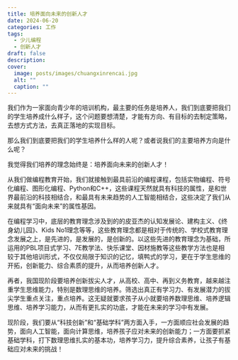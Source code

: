 ```yaml
---
title: 培养面向未来的创新人才
date: 2024-06-20
categories: 工作
tags:
  - 少儿编程
  - 创新人才
draft: false
description: 
cover:
  image: posts/images/chuangxinrencai.jpg
  alt: ""
  caption: ""
---
```

我们作为一家面向青少年的培训机构，最主要的任务是培养人，我们到底要把我们的学生培养成什么样子，这个问题要想清楚，才能有方向、有目标的去制定策略，去想方式方法，去真正落地的实现目标。

那么我们到底要把我们的学生培养什么样的人呢？或者说我们的主要培养方向是什么呢？

我觉得我们培养的理念始终是：培养面向未来的创新人才！

从我们做编程教育开始，我们就接触到最具前沿的编程课程，包括实物编程、符号化编程、图形化编程、Python和C++，这些课程天然就具有科技的属性，是和世界最前沿的科技相结合，和最具有未来趋势的人工智能相结合，这些决定了我们从来就具有“面向未来”的属性基因。

在编程学习中，底层的教育理念涉及到的的皮亚杰的认知发展论、建构主义、《终身幼儿园》、Kids No1理念等等，这些教育理念都是相对于传统的、学校式教育理念发展之上，是先进的，是发展的，是创新的。以这些先进的教育理念为基础，所运用的PBL项目式学习、7E教学法、快乐课堂、因材施教等这些教学方法也是相较于其他培训形式，不仅仅局限于知识的记忆，填鸭式的学习，更在于学生思维的开拓，创新能力、综合素质的提升，从而培养创新人才。

再者，我国现阶段要培养创新拔尖人才，从高校、高中、再到义务教育，越来越注重学生思维能力，特别是数理思维的培养。筛选出真正有学习力、有发展潜力的拔尖学生重点关注，重点培养。这无疑就要求孩子从小就要培养数理思维、培养逻辑思维、培养学习能力，从而有更扎实的功底，才能在未来的学习中有发展。

现阶段，我们要从“科技创新”和“基础学科”两方面入手，一方面顺应社会发展的趋势，面向人工智能，面向计算思维，培养孩子应对未来的创新能力；一方面要抓紧基础学科，打下数理思维扎实的基本功，培养学习力，提升综合素养，让孩子有基础应对未来的挑战！


